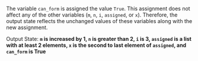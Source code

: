 The variable `can_form` is assigned the value `True`. This assignment does not affect any of the other variables (`m`, `n`, `i`, `assigned`, or `x`). Therefore, the output state reflects the unchanged values of these variables along with the new assignment.

Output State: **`m` is increased by 1, `n` is greater than 2, `i` is 3, `assigned` is a list with at least 2 elements, `x` is the second to last element of `assigned`, and `can_form` is True**